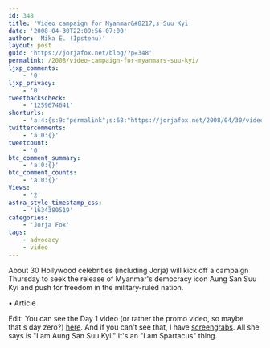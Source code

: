 ```yaml
---
id: 348
title: 'Video campaign for Myanmar&#8217;s Suu Kyi'
date: '2008-04-30T22:09:56-07:00'
author: 'Mika E. (Ipstenu)'
layout: post
guid: 'https://jorjafox.net/blog/?p=348'
permalink: /2008/video-campaign-for-myanmars-suu-kyi/
ljxp_comments:
    - '0'
ljxp_privacy:
    - '0'
tweetbackscheck:
    - '1259674641'
shorturls:
    - 'a:4:{s:9:"permalink";s:68:"https://jorjafox.net/2008/04/30/video-campaign-for-myanmars-suu-kyi/";s:7:"tinyurl";s:25:"http://tinyurl.com/lfygtv";s:4:"isgd";s:18:"http://is.gd/53RWm";s:5:"bitly";s:20:"http://bit.ly/4FGIKM";}'
twittercomments:
    - 'a:0:{}'
tweetcount:
    - '0'
btc_comment_summary:
    - 'a:0:{}'
btc_comment_counts:
    - 'a:0:{}'
Views:
    - '2'
astra_style_timestamp_css:
    - '1634380519'
categories:
    - 'Jorja Fox'
tags:
    - advocacy
    - video
---
```


About 30 Hollywood celebrities (including Jorja) will kick off a campaign Thursday to seek the release of Myanmar's democracy icon Aung San Suu Kyi and push for freedom in the military-ruled nation.

&bull; Article

Edit: You can see the Day 1 video (or rather the promo video, so maybe that's day zero?) <a href="http://www.burmaitcantwait.org/burmaitcantwait/">here</a>.  And if you can't see that, I have <a href="https://jorjafox.net/gallery/tv/advocacy/20080500-burma/">screengrabs</a>. All she says is "I am Aung San Suu Kyi."  It's an "I am Spartacus" thing.